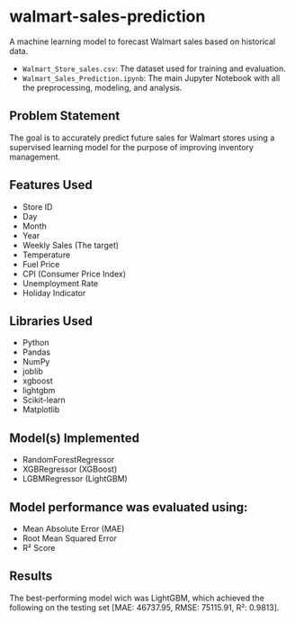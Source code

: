 # walmart-sales-prediction
A machine learning model to forecast Walmart sales based on historical data.

- `Walmart_Store_sales.csv`: The dataset used for training and evaluation.
- `Walmart_Sales_Prediction.ipynb`: The main Jupyter Notebook with all the preprocessing, modeling, and analysis.

## Problem Statement

The goal is to accurately predict future sales for Walmart stores using a supervised learning model for the purpose of improving inventory management.

## Features Used

- Store ID
- Day
- Month
- Year
- Weekly Sales (The target)
- Temperature
- Fuel Price
- CPI (Consumer Price Index)
- Unemployment Rate
- Holiday Indicator

## Libraries Used

- Python
- Pandas
- NumPy
- joblib
- xgboost
- lightgbm
- Scikit-learn
- Matplotlib

## Model(s) Implemented

- RandomForestRegressor
- XGBRegressor (XGBoost)
- LGBMRegressor (LightGBM)

## Model performance was evaluated using:

- Mean Absolute Error (MAE)
- Root Mean Squared Error
- R² Score

## Results

The best-performing model wich was LightGBM, which achieved the following on the testing set [MAE: 46737.95, RMSE: 75115.91, R²: 0.9813].
